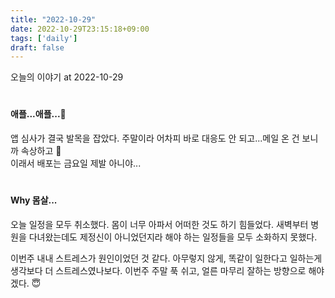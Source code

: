 ```yaml
---
title: "2022-10-29"
date: 2022-10-29T23:15:18+09:00
tags: ['daily']
draft: false
---
```


오늘의 이야기 at 2022-10-29
<!--more--> 

#
#### 애플...애플...🥲
앱 심사가 결국 발목을 잡았다. 주말이라 어차피 바로 대응도 안 되고...메일 온 건 보니까 속상하고 🥲  
이래서 배포는 금요일 제발 아니야...


#
#### Why 몸살...
오늘 일정을 모두 취소했다. 
몸이 너무 아파서 어떠한 것도 하기 힘들었다.
새벽부터 병원을 다녀왔는데도 제정신이 아니었던지라 해야 하는 일정들을 모두 소화하지 못했다.

이번주 내내 스트레스가 원인이었던 것 같다. 
아무렇지 않게, 똑같이 일한다고 일하는게 생각보다 더 스트레스였나보다.
이번주 주말 푹 쉬고, 얼른 마무리 잘하는 방향으로 해야겠다. 😇
